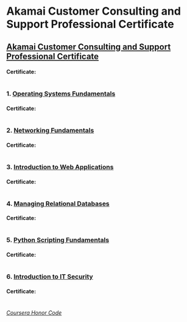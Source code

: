 # Akamai Customer Consulting and Support Professional Certificate


## [Akamai Customer Consulting and Support Professional Certificate](https://www.coursera.org/professional-certificates/akamai-customer-consulting-and-support)
####    **Certificate:**
#

### 1. [Operating Systems Fundamentals](https://www.coursera.org/learn/akamai-operating-systems?specialization=akamai-customer-consulting-and-support)

####    **Certificate:**
#

### 2. [Networking Fundamentals](https://www.coursera.org/learn/akamai-networking?specialization=akamai-customer-consulting-and-support)

####    **Certificate:**
#

### 3. [Introduction to Web Applications](https://www.coursera.org/learn/akamai-web-apps?specialization=akamai-customer-consulting-and-support)

####    **Certificate:**
#

### 4. [Managing Relational Databases](https://www.coursera.org/learn/akamai-databases?specialization=akamai-customer-consulting-and-support)

####    **Certificate:**
#

### 5. [Python Scripting Fundamentals](https://www.coursera.org/learn/akamai-programming?specialization=akamai-customer-consulting-and-support)

####    **Certificate:**
#

### 6. [Introduction to IT Security](https://www.coursera.org/learn/akamai-security?specialization=akamai-customer-consulting-and-support)

####    **Certificate:**
#



[*Coursera Honor Code*](https://www.coursera.support/s/article/209818863-Coursera-Honor-Code?language=en_US)
